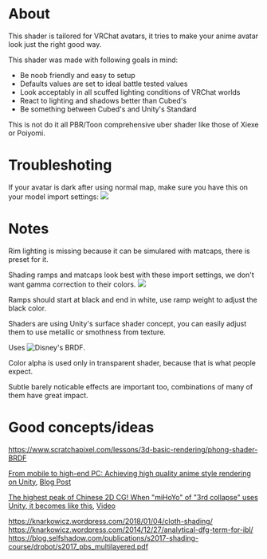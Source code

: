 # About
This shader is tailored for VRChat avatars, it tries to make your anime avatar look just the right good way.

This shader was made with following goals in mind:
- Be noob friendly and easy to setup
- Defaults values are set to ideal battle tested values
- Look acceptably in all scuffed lighting conditions of VRChat worlds
- React to lighting and shadows better than Cubed's
- Be something between Cubed's and Unity's Standard

This is not do it all PBR/Toon comprehensive uber shader like those of Xiexe or Poiyomi.

# Troubleshoting
If your avatar is dark after using normal map, make sure you have this on your model import settings:
![](https://image.prntscr.com/image/XspfVYA_RdKIzu8ZrTVGKQ.png)

# Notes

Rim lighting is missing because it can be simulared with matcaps, there is preset for it.

Shading ramps and matcaps look best with these import settings, we don't want gamma correction to their colors.
![](https://image.prntscr.com/image/4KlO8AB5RlCBtgNKOhiYiw.png)

Ramps should start at black and end in white, use ramp weight to adjust the black color.

Shaders are using Unity's surface shader concept, you can easily adjust them to use metallic or smothness from texture.

Uses ![Disney's BRDF](https://raw.githubusercontent.com/wdas/brdf/master/src/brdfs/disney.brdf).

Color alpha is used only in transparent shader, because that is what people expect.

Subtle barely noticable effects are important too, combinations of many of them have great impact.

# Good concepts/ideas

https://www.scratchapixel.com/lessons/3d-basic-rendering/phong-shader-BRDF

[From mobile to high-end PC: Achieving high quality anime style rendering on Unity](https://www.youtube.com/watch?v=egHSE0dpWRw), [Blog Post](https://blog.naver.com/mnpshino/221541025516)

[The highest peak of Chinese 2D CG! When "miHoYo" of "3rd collapse" uses Unity, it becomes like this](https://chinagamenews.net/market-info-126/), [Video](https://www.youtube.com/watch?v=lrfhA6Grwr0)

https://knarkowicz.wordpress.com/2018/01/04/cloth-shading/
https://knarkowicz.wordpress.com/2014/12/27/analytical-dfg-term-for-ibl/
https://blog.selfshadow.com/publications/s2017-shading-course/drobot/s2017_pbs_multilayered.pdf

